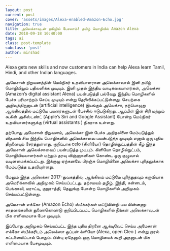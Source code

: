 ```yaml
---
layout: post
current: post
cover: 'assets/images/Alexa-enabled-Amazon-Echo.jpg'
navigation: true
title: அலெக்சாவுடன் தமிழில் பேசலாம்! தமிழ் மொழியில் Amazon Alexa
date: 2018-09-18 10:40:00
tags: ai
class: post-template
subclass: 'post'
author: mirshad
---
```


Alexa gets new skills and now customers in India can help Alexa learn Tamil, Hindi, and other Indian languages.

அமேசான் நிறுவனத்தின் மெய்நிகர் உதவியாளரான‌ அலெக்சாவால் இனி தமிழ் மொழியிலும் பதிலளிக்க‌ முடியும். இனி முதல் இந்திய வாடிக்கையாளர்கள், அலெக்சா (Amazon’s digital assistant Alexa) பயன்படுத்தி பல்வேறு இந்திய மொழிகளில் பேச்சு பரிமாற்றம் செய்ய‌ முடியும் என்று தெரிவிக்கப்பட்டுள்ளது. செயற்கை அறிவுத்திறனுடன் (artificial intelligence) இயங்கும் அலெக்சா, தற்பொழுது ஆங்கிலத்தில் மட்டுமே பயனர்களுடன் பேச்சில் ஈடுபடுகிறது. ஆப்பிள் இன் சிரி மற்றும் கூகிள் அசிஸ்டண்ட் (Apple’s Siri and Google Assistant) போன்ற மெய்நிகர் உதவியாளர்களுக்கு (virtual assistants ) நிகராக‌ உள்ளது.

தற்போது அமேசான் நிறுவனம், அலெக்சா இன் பேச்சு அறிதலினை மேம்படுத்தும் விதமாய் சில இந்திய மொழிகளில் அலெக்சாவை பயன்படுத்த முடியும் எனும் ஒரு புதிய திறனையும் சேர்த்துள்ளது. குறிப்பாக celo (கிளியோ) தொழில்நுட்பத்தின் கீழ் இந்த அமேசான் அலெக்சாவைப் பயன்படுத்த முடியும். கிளியோ தொழில்நுட்பம், மொழியியலாளர்கள் மற்றும் தரவு விஞ்ஞானிகள் கொண்ட‌ ஒரு குழுவால் வடினமைக்கப்பட்டது. இக்குழு ஏற்கனவே பிரஞ்சு மொழியினை அலெக்சா புரிதலுக்காக‌ மேம்படுத்த உதவியுள்ளது.

மேலும் இந்த அலெக்சா 2017-துவகத்தில், ஆங்கிலம் மட்டுமே புரிந்துதவும் கருவியாக‌ அமெரிக்காவில் அறிமுகம் செய்யப்பட்டது. தற்சமயம் தழிழ், இந்தி, கன்னடம், பெங்காலி, மராட்டி, குஜராத்தி, தெலுங்கு போன்ற மொழிகளில் அறிமுகம் செய்யப்பட்டுள்ளது.

அமேசான் எக்கோ (Amazon Echo) ஸ்பீக்கர்கள் மட்டுமின்றி பல மின்னணு சாதனங்களின் துணைகொண்டு குறிப்பிடப்பட்ட மொழிகளில் நீங்கள் அலெக்சாவுடன் மிக எளிமையாக பேச முடியும்.

இப்போது அறிமுகம் செய்யப்பட்ட‌ இந்த புதிய திறனை ஆக்டிவேட் செய்ய அமேசான் எக்கோ ஸ்பீக்கரிடம் அலெக்ஸா ஒப்பன் க்ளியோ (Alexa, open Cleo ) என்று குரல் கட்டளையிட்டால் போதும். பின்பு ஏதேனும் ஒரு மொழியைக் கூறி அதனுடன் மிக எளிமையாக பேசமுடியும்.
